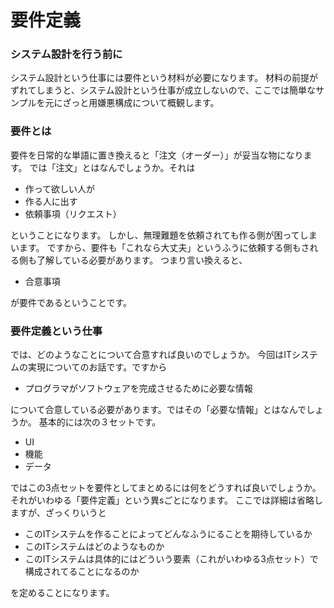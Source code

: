 # 要件定義

### システム設計を行う前に

システム設計という仕事には要件という材料が必要になります。
材料の前提がずれてしまうと、システム設計という仕事が成立しないので、ここでは簡単なサンプルを元にざっと用嫌悪構成について概観します。

### 要件とは
要件を日常的な単語に置き換えると「注文（オーダー）」が妥当な物になります。
では「注文」とはなんでしょうか。それは

- 作って欲しい人が
- 作る人に出す
- 依頼事項（リクエスト）

ということになります。
しかし、無理難題を依頼されても作る側が困ってしまいます。
ですから、要件も「これなら大丈夫」というふうに依頼する側もされる側も了解している必要があります。
つまり言い換えると、

- 合意事項

が要件であるということです。

### 要件定義という仕事

では、どのようなことについて合意すれば良いのでしょうか。
今回はITシステムの実現についてのお話です。ですから

- プログラマがソフトウェアを完成させるために必要な情報

について合意している必要があります。ではその「必要な情報」とはなんでしょうか。
基本的には次の３セットです。

- UI
- 機能
- データ

ではこの3点セットを要件としてまとめるには何をどうすれば良いでしょうか。それがいわゆる「要件定義」という異sごとになります。
ここでは詳細は省略しますが、ざっくりいうと

- このITシステムを作ることによってどんなふうにることを期待しているか
- このITシステムはどのようなものか
- このITシステムは具体的にはどういう要素（これがいわゆる3点セット）で構成されてることになるのか

を定めることになります。

